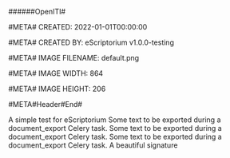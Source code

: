 ######OpenITI#


#META# CREATED: 2022-01-01T00:00:00

#META# CREATED BY: eScriptorium v1.0.0-testing

#META# IMAGE FILENAME: default.png

#META# IMAGE WIDTH: 864

#META# IMAGE HEIGHT: 206


#META#Header#End#

A simple test for eScriptorium
Some text to be exported during a document_export Celery task.
Some text to be exported during a document_export Celery task.
Some text to be exported during a document_export Celery task.
A beautiful signature
